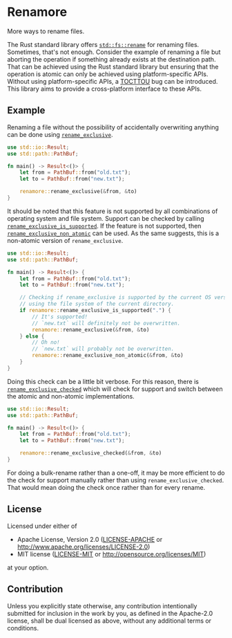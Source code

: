 # Renamore

More ways to rename files.

The Rust standard library offers [`std::fs::rename`] for renaming files.
Sometimes, that's not enough. Consider the example of renaming a file but
aborting the operation if something already exists at the destination path.
That can be achieved using the Rust standard library but ensuring that the
operation is atomic can only be achieved using platform-specific APIs.
Without using platform-specific APIs, a [TOCTTOU] bug can be introduced.
This library aims to provide a cross-platform interface to these APIs.

[TOCTTOU]: https://en.wikipedia.org/wiki/Time-of-check_to_time-of-use
[`std::fs::rename`]: https://doc.rust-lang.org/std/fs/fn.rename.html

## Example

Renaming a file without the possibility of accidentally overwriting anything
can be done using [`rename_exclusive`].

[`rename_exclusive`]: https://docs.rs/renamore/latest/renamore/fn.rename_exclusive.html

```rust
use std::io::Result;
use std::path::PathBuf;

fn main() -> Result<()> {
    let from = PathBuf::from("old.txt");
    let to = PathBuf::from("new.txt");

    renamore::rename_exclusive(&from, &to)
}
```

It should be noted that this feature is not supported by all combinations of
operating system and file system. Support can be checked by calling
[`rename_exclusive_is_supported`]. If the feature is not supported, then
[`rename_exclusive_non_atomic`] can be used. As the same suggests, this is a
non-atomic version of `rename_exclusive`.

[`rename_exclusive_is_supported`]: https://docs.rs/renamore/latest/renamore/fn.rename_exclusive_is_supported.html
[`rename_exclusive_non_atomic`]: https://docs.rs/renamore/latest/renamore/fn.rename_exclusive_non_atomic.html

```rust
use std::io::Result;
use std::path::PathBuf;

fn main() -> Result<()> {
    let from = PathBuf::from("old.txt");
    let to = PathBuf::from("new.txt");

    // Checking if rename_exclusive is supported by the current OS version
    // using the file system of the current directory.
    if renamore::rename_exclusive_is_supported(".") {
        // It's supported!
        // `new.txt` will definitely not be overwritten.
        renamore::rename_exclusive(&from, &to)
    } else {
        // Oh no!
        // `new.txt` will probably not be overwritten.
        renamore::rename_exclusive_non_atomic(&from, &to)
    }
}
```

Doing this check can be a little bit verbose. For this reason, there is
[`rename_exclusive_checked`] which will check for support and switch between
the atomic and non-atomic implementations.

[`rename_exclusive_checked`]: https://docs.rs/renamore/latest/renamore/fn.rename_exclusive_checked.html

```rust
use std::io::Result;
use std::path::PathBuf;

fn main() -> Result<()> {
    let from = PathBuf::from("old.txt");
    let to = PathBuf::from("new.txt");

    renamore::rename_exclusive_checked(&from, &to)
}
```

For doing a bulk-rename rather than a one-off, it may be more efficient to
do the check for support manually rather than using
`rename_exclusive_checked`. That would mean doing the check once rather than
for every rename.

## License

Licensed under either of

 * Apache License, Version 2.0
   ([LICENSE-APACHE](LICENSE-APACHE) or http://www.apache.org/licenses/LICENSE-2.0)
 * MIT license
   ([LICENSE-MIT](LICENSE-MIT) or http://opensource.org/licenses/MIT)

at your option.

## Contribution

Unless you explicitly state otherwise, any contribution intentionally submitted
for inclusion in the work by you, as defined in the Apache-2.0 license, shall be
dual licensed as above, without any additional terms or conditions.
